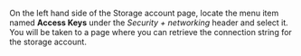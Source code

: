 On the left hand side of the Storage account page, locate the menu item named **Access Keys** under the *Security + networking* header and select it. You will be taken to a page where you can retrieve the connection string for the storage account.
